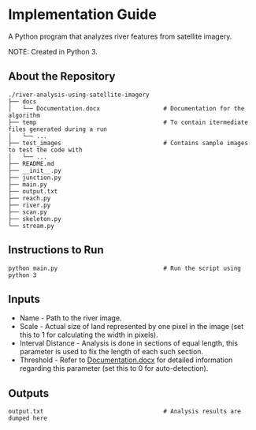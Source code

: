 # Implementation Guide
A Python program that analyzes river features from satellite imagery.

NOTE: Created in Python 3.


## About the Repository
```
./river-analysis-using-satellite-imagery
├── docs
│   └── Documentation.docx                  # Documentation for the algorithm
├── temp                                    # To contain itermediate files generated during a run
│   └── ...
├── test_images                             # Contains sample images to test the code with
│   └── ...
├── README.md
├── __init__.py
├── junction.py
├── main.py
├── output.txt
├── reach.py
├── river.py
├── scan.py
├── skeleton.py
└── stream.py
```

## Instructions to Run
```
python main.py                              # Run the script using python 3
```

## Inputs
- Name - Path to the river image.
- Scale - Actual size of land represented by one pixel in the image (set this to 1 for calculating the width in pixels).
- Interval Distance - Analysis is done in sections of equal length, this parameter is used to fix the length of each such section.
- Threshold - Refer to [Documentation.docx](docs/Documentation.docx) for detailed information regarding this parameter (set this to 0 for auto-detection).

## Outputs
```
output.txt                                  # Analysis results are dumped here
```
